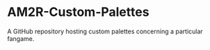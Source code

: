 # AM2R-Custom-Palettes
A GitHub repository hosting custom palettes concerning a particular fangame.
